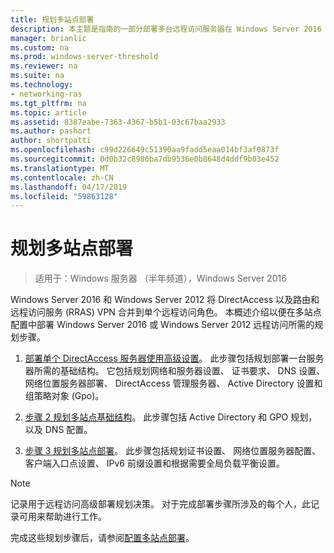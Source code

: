 ```yaml
---
title: 规划多站点部署
description: 本主题是指南的一部分部署多台远程访问服务器在 Windows Server 2016 中的多站点部署中。
manager: brianlic
ms.custom: na
ms.prod: windows-server-threshold
ms.reviewer: na
ms.suite: na
ms.technology:
- networking-ras
ms.tgt_pltfrm: na
ms.topic: article
ms.assetid: 8387eabe-7363-4367-b5b1-03c67baa2933
ms.author: pashort
author: shortpatti
ms.openlocfilehash: c99d226649c51390aa9fadd5eaa014bf3af0873f
ms.sourcegitcommit: 0d0b32c8986ba7db9536e0b8648d4ddf9b03e452
ms.translationtype: MT
ms.contentlocale: zh-CN
ms.lasthandoff: 04/17/2019
ms.locfileid: "59863128"
---
```

# <a name="plan-a-multisite-deployment"></a>规划多站点部署

>适用于：Windows 服务器 （半年频道），Windows Server 2016

 Windows Server 2016 和 Windows Server 2012 将 DirectAccess 以及路由和远程访问服务 (RRAS) VPN 合并到单个远程访问角色。 本概述介绍以便在多站点配置中部署 Windows Server 2016 或 Windows Server 2012 远程访问所需的规划步骤。  
  
1.  [部署单个 DirectAccess 服务器使用高级设置](https://technet.microsoft.com/library/hh831436(v=ws.11).aspx)。 此步骤包括规划部署一台服务器所需的基础结构。 它包括规划网络和服务器设置、 证书要求、 DNS 设置、 网络位置服务器部署、 DirectAccess 管理服务器、 Active Directory 设置和组策略对象 (Gpo)。  
  
2.  [步骤 2 规划多站点基础结构](Step-2-Plan-the-Multisite-Infrastructure.md)。 此步骤包括 Active Directory 和 GPO 规划，以及 DNS 配置。  
  
3.  [步骤 3 规划多站点部署](Step-3-Plan-the-Multisite-Deployment.md)。 此步骤包括规划证书设置、 网络位置服务器配置、 客户端入口点设置、 IPv6 前缀设置和根据需要全局负载平衡设置。  
  
> [!NOTE]  
> 记录用于远程访问高级部署规划决策。 对于完成部署步骤所涉及的每个人，此记录可用来帮助进行工作。  
  
完成这些规划步骤后，请参阅[配置多站点部署](../configure/Configure-a-Multisite-Deployment.md)。  
  


